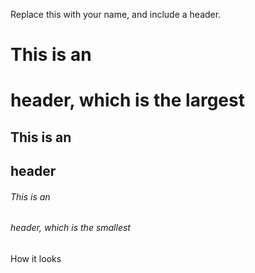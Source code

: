 Replace this with your name, and include a header.

# This is an <h1> header, which is the largest

  ## This is an <h2> header

  ###### This is an <h6> header, which is the smallest
How it looks
